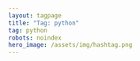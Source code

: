 ```yaml
---
layout: tagpage
title: "Tag: python"
tag: python
robots: noindex
hero_image: /assets/img/hashtag.png
---
```


